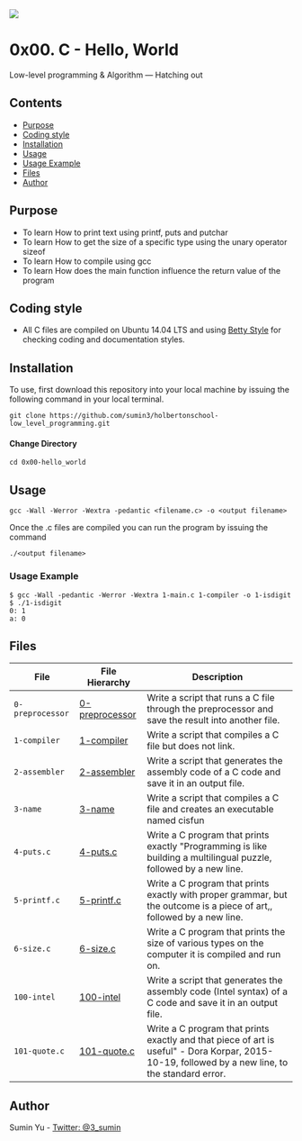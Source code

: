 <img src="https://www.holbertonschool.com/holberton-logo-twitter-card.png">

# 0x00. C - Hello, World
Low-level programming & Algorithm ― Hatching out

## Contents
* [Purpose](https://github.com/sumin3/holbertonschool-low_level_programming/tree/master/0x00-hello_world#Purpose)
* [Coding style](https://github.com/sumin3/holbertonschool-low_level_programming/tree/master/0x00-hello_world#Coding-style)
* [Installation](https://github.com/sumin3/holbertonschool-low_level_programming/tree/master/0x00-hello_world#installation)
* [Usage](https://github.com/sumin3/holbertonschool-low_level_programming/tree/master/0x00-hello_world#usage)
* [Usage Example](https://github.com/sumin3/holbertonschool-low_level_programming/tree/master/0x00-hello_world#Usage-Example)
* [Files](https://github.com/sumin3/holbertonschool-low_level_programming/tree/master/0x00-hello_world#Files)
* [Author](https://github.com/sumin3/holbertonschool-low_level_programming/tree/master/0x00-hello_world#author)

## Purpose
- To learn How to print text using printf, puts and putchar
- To learn How to get the size of a specific type using the unary operator sizeof
- To learn How to compile using gcc
- To learn How does the main function influence the return value of the program

## Coding style
- All C files are compiled on Ubuntu 14.04 LTS and using [Betty Style](https://\github.com/holbertonschool/Betty) for checking coding and documentation styles.

## Installation
To use, first download  this repository into your local machine by issuing the following command in your local terminal. 
```
git clone https://github.com/sumin3/holbertonschool-low_level_programming.git
```

#### Change Directory
```
cd 0x00-hello_world
```

## Usage
```
gcc -Wall -Werror -Wextra -pedantic <filename.c> -o <output filename>
```
Once the .c files are compiled you can run the program by issuing the command
```
./<output filename>
```

### Usage Example
```
$ gcc -Wall -pedantic -Werror -Wextra 1-main.c 1-compiler -o 1-isdigit
$ ./1-isdigit 
0: 1
a: 0
```

## Files
|File| File Hierarchy  | Description
|---|----|-----
| `0-preprocessor` | [0-preprocessor](0-preprocessor) | Write a script that runs a C file through the preprocessor and save the result into another file.
| `1-compiler` | [1-compiler](1-compiler) | Write a script that compiles a C file but does not link.
| `2-assembler` | [2-assembler](2-assembler) | Write a script that generates the assembly code of a C code and save it in an output file.
| `3-name` | [3-name](3-name) |  Write a script that compiles a C file and creates an executable named cisfun
| `4-puts.c` | [4-puts.c](4-puts.c) | Write a C program that prints exactly "Programming is like building a multilingual puzzle, followed by a new line.
| `5-printf.c` | [5-printf.c](5-printf.c) |Write a C program that prints exactly with proper grammar, but the outcome is a piece of art,, followed by a new line.
| `6-size.c`| [6-size.c](6-size.c) | Write a C program that prints the size of various types on the computer it is compiled and run on.
| `100-intel`| [100-intel](100-intel) | Write a script that generates the assembly code (Intel syntax) of a C code and save it in an output file.
| `101-quote.c` | [101-quote.c](101-quote.c) | Write a C program that prints exactly and that piece of art is useful" - Dora Korpar, 2015-10-19, followed by a new line, to the standard error.


## Author
Sumin Yu - [Twitter: @3_sumin](https://twitter.com/3_sumin)
